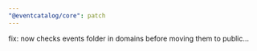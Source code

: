 ```yaml
---
"@eventcatalog/core": patch
---
```


fix: now checks events folder in domains before moving them to public…
